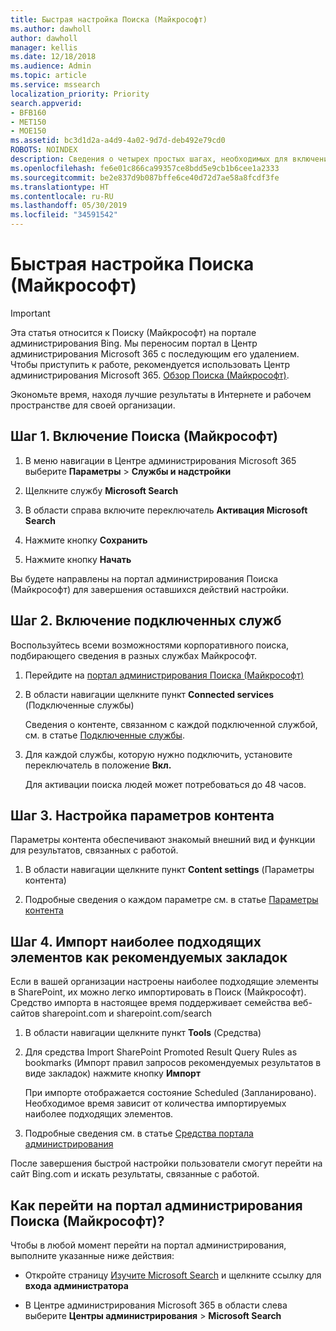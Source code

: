 ```yaml
---
title: Быстрая настройка Поиска (Майкрософт)
ms.author: dawholl
author: dawholl
manager: kellis
ms.date: 12/18/2018
ms.audience: Admin
ms.topic: article
ms.service: mssearch
localization_priority: Priority
search.appverid:
- BFB160
- MET150
- MOE150
ms.assetid: bc3d1d2a-a4d9-4a02-9d7d-deb492e79cd0
ROBOTS: NOINDEX
description: Сведения о четырех простых шагах, необходимых для включения и использования Поиска (Майкрософт).
ms.openlocfilehash: fe6e01c866ca99357ce8bdd5e9cb1b6cee1a2333
ms.sourcegitcommit: be2e837d9b087bffe6ce40d72d7ae58a8fcdf3fe
ms.translationtype: HT
ms.contentlocale: ru-RU
ms.lasthandoff: 05/30/2019
ms.locfileid: "34591542"
---
```

# <a name="quick-set-up-for-microsoft-search"></a>Быстрая настройка Поиска (Майкрософт)

> [!IMPORTANT]
> Эта статья относится к Поиску (Майкрософт) на портале администрирования Bing. Мы переносим портал в Центр администрирования Microsoft 365 с последующим его удалением. Чтобы приступить к работе, рекомендуется использовать Центр администрирования Microsoft 365. [Обзор Поиска (Майкрософт)](overview-microsoft-search.md).
    
Экономьте время, находя лучшие результаты в Интернете и рабочем пространстве для своей организации.
  
## <a name="step-1-turn-on-microsoft-search"></a>Шаг 1. Включение Поиска (Майкрософт)

1. В меню навигации в Центре администрирования Microsoft 365 выберите **Параметры** \> **Службы и надстройки**
    
2. Щелкните службу **Microsoft Search** 
    
3. В области справа включите переключатель **Активация Microsoft Search**
    
4. Нажмите кнопку **Сохранить**
    
5. Нажмите кнопку **Начать**
  
Вы будете направлены на портал администрирования Поиска (Майкрософт) для завершения оставшихся действий настройки.
    
## <a name="step-2-enable-connected-services"></a>Шаг 2. Включение подключенных служб

Воспользуйтесь всеми возможностями корпоративного поиска, подбирающего сведения в разных службах Майкрософт.
  
1. Перейдите на [портал администрирования Поиска (Майкрософт)](https://www.bingforbusiness.com/admin)
    
2. В области навигации щелкните пункт **Connected services** (Подключенные службы)
    
    Сведения о контенте, связанном с каждой подключенной службой, см. в статье [Подключенные службы](connected-services.md).
    
3. Для каждой службы, которую нужно подключить, установите переключатель в положение **Вкл.**
    
    Для активации поиска людей может потребоваться до 48 часов.
    
## <a name="step-3-customize-content-settings"></a>Шаг 3. Настройка параметров контента

Параметры контента обеспечивают знакомый внешний вид и функции для результатов, связанных с работой. 
  
1. В области навигации щелкните пункт **Content settings** (Параметры контента)
    
2. Подробные сведения о каждом параметре см. в статье [Параметры контента](content-settings.md)
    
## <a name="step-4-import-best-bets-as-suggested-bookmarks"></a>Шаг 4. Импорт наиболее подходящих элементов как рекомендуемых закладок

Если в вашей организации настроены наиболее подходящие элементы в SharePoint, их можно легко импортировать в Поиск (Майкрософт). Средство импорта в настоящее время поддерживает семейства веб-сайтов sharepoint.com и sharepoint.com/search 
  
1. В области навигации щелкните пункт **Tools** (Средства)
    
2. Для средства Import SharePoint Promoted Result Query Rules as bookmarks (Импорт правил запросов рекомендуемых результатов в виде закладок) нажмите кнопку **Импорт**
    
    При импорте отображается состояние Scheduled (Запланировано). Необходимое время зависит от количества импортируемых наиболее подходящих элементов.
    
3. Подробные сведения см. в статье [Средства портала администрирования](admin-portal-tools.md)
    
После завершения быстрой настройки пользователи смогут перейти на сайт Bing.com и искать результаты, связанные с работой. 
  
## <a name="how-do-i-get-to-the-microsoft-search-admin-portal"></a>Как перейти на портал администрирования Поиска (Майкрософт)?

Чтобы в любой момент перейти на портал администрирования, выполните указанные ниже действия:
  
- Откройте страницу [Изучите Microsoft Search](https://www.bing.com/business/explore) и щелкните ссылку для **входа администратора**
    
- В Центре администрирования Microsoft 365 в области слева выберите **Центры администрирования** \> **Microsoft Search**

  

